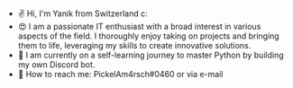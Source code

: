 - :v: Hi, I'm Yanik from Switzerland c:
- :heart_eyes: I am a passionate IT enthusiast with a broad interest in various aspects of the field. I thoroughly enjoy taking on projects and bringing them to life, leveraging my skills to create innovative solutions.
- :school: I am currently on a self-learning journey to master Python by building my own Discord bot.
- :email: How to reach me: PickelAm4rsch#0460 or via e-mail
